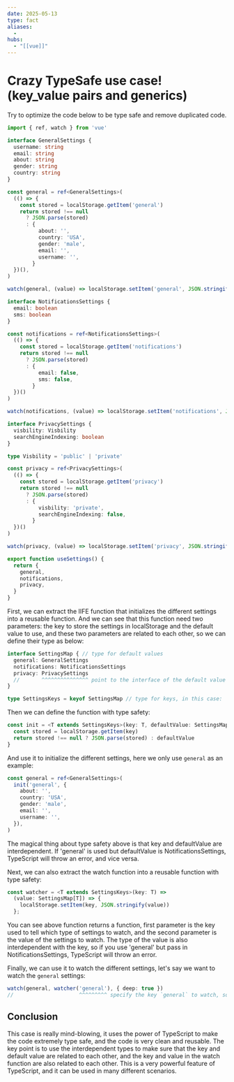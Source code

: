 ```yaml
---
date: 2025-05-13
type: fact
aliases:
  -
hubs:
  - "[[vue]]"
---
```


# Crazy TypeSafe use case! (key_value pairs and generics)

Try to optimize the code below to be type safe and remove duplicated code.
```ts
import { ref, watch } from 'vue'

interface GeneralSettings {
  username: string
  email: string
  about: string
  gender: string
  country: string
}

const general = ref<GeneralSettings>(
  (() => {
    const stored = localStorage.getItem('general')
    return stored !== null
      ? JSON.parse(stored)
      : {
          about: '',
          country: 'USA',
          gender: 'male',
          email: '',
          username: '',
        }
  })(),
)

watch(general, (value) => localStorage.setItem('general', JSON.stringify(value)), { deep: true })

interface NotificationsSettings {
  email: boolean
  sms: boolean
}

const notifications = ref<NotificationsSettings>(
  (() => {
    const stored = localStorage.getItem('notifications')
    return stored !== null
      ? JSON.parse(stored)
      : {
          email: false,
          sms: false,
        }
  })()
)

watch(notifications, (value) => localStorage.setItem('notifications', JSON.stringify(value)), { deep: true })

interface PrivacySettings {
  visbility: Visbility
  searchEngineIndexing: boolean
}

type Visbility = 'public' | 'private'

const privacy = ref<PrivacySettings>(
  (() => {
    const stored = localStorage.getItem('privacy')
    return stored !== null
      ? JSON.parse(stored)
      : {
          visbility: 'private',
          searchEngineIndexing: false,
        }
  })()
)

watch(privacy, (value) => localStorage.setItem('privacy', JSON.stringify(value)), { deep: true })

export function useSettings() {
  return {
    general,
    notifications,
    privacy,
  }
}
```

First, we can extract the IIFE function that initializes the different settings into a reusable function. And we can see that this function need two parameters: the key to store the settings in localStorage and the default value to use, and these two parameters are related to each other, so we can define their type as below:

```ts
interface SettingsMap { // type for default values
  general: GeneralSettings
  notifications: NotificationsSettings
  privacy: PrivacySettings
  //       ^^^^^^^^^^^^^^^ point to the interface of the default value
}

type SettingsKeys = keyof SettingsMap // type for keys, in this case: 'general' | 'notifications' | 'privacy'
```

Then we can define the function with type safety:

```ts
const init = <T extends SettingsKeys>(key: T, defaultValue: SettingsMap[T]) => {
  const stored = localStorage.getItem(key)
  return stored !== null ? JSON.parse(stored) : defaultValue
}
```

And use it to initialize the different settings, here we only use `general` as an example:

```ts
const general = ref<GeneralSettings>(
  init('general', {
    about: '',
    country: 'USA',
    gender: 'male',
    email: '',
    username: '',
  }),
)
```

The magical thing about type safety above is that key and defaultValue are interdependent. If 'general' is used but defaultValue is NotificationsSettings, TypeScript will throw an error, and vice versa.

Next, we can also extract the watch function into a reusable function with type safety:

```ts
const watcher = <T extends SettingsKeys>(key: T) =>
  (value: SettingsMap[T]) => {
    localStorage.setItem(key, JSON.stringify(value))
  };
```

You can see above function returns a function, first parameter is the key used to tell which type of settings to watch, and the second parameter is the value of the settings to watch. The type of the value is also interdependent with the key, so if you use 'general' but pass in NotificationsSettings, TypeScript will throw an error.

Finally, we can use it to watch the different settings, let's say we want to watch the `general` settings:

```ts
watch(general, watcher('general'), { deep: true })
//                     ^^^^^^^^^ specify the key `general` to watch, so if we pass ref 'notifications' to the first parameter of watch, TypeScript will throw an error, this is very mind-blowing!
```

## Conclusion

This case is really mind-blowing, it uses the power of TypeScript to make the code extremely type safe, and the code is very clean and reusable. The key point is to use the interdependent types to make sure that the key and default value are related to each other, and the key and value in the watch function are also related to each other. This is a very powerful feature of TypeScript, and it can be used in many different scenarios.




